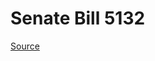 # Senate Bill 5132

[Source](http://lawfilesext.leg.wa.gov/biennium/2023-24/Pdf/Bills/Senate%20Bills/5132.pdf)